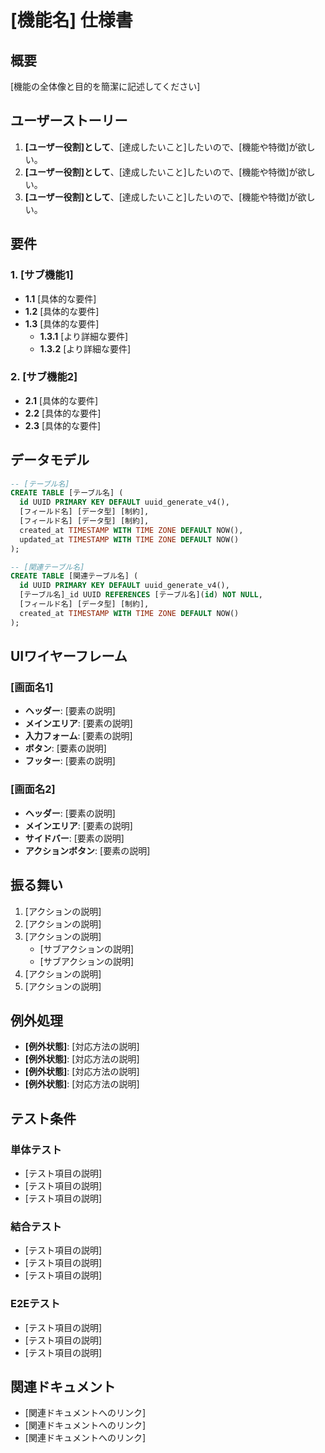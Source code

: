 # [機能名] 仕様書

## 概要

[機能の全体像と目的を簡潔に記述してください]

## ユーザーストーリー

1. **[ユーザー役割]として**、[達成したいこと]したいので、[機能や特徴]が欲しい。
2. **[ユーザー役割]として**、[達成したいこと]したいので、[機能や特徴]が欲しい。
3. **[ユーザー役割]として**、[達成したいこと]したいので、[機能や特徴]が欲しい。

## 要件

### 1. [サブ機能1]

- **1.1** [具体的な要件]
- **1.2** [具体的な要件]
- **1.3** [具体的な要件]
  - **1.3.1** [より詳細な要件]
  - **1.3.2** [より詳細な要件]

### 2. [サブ機能2]

- **2.1** [具体的な要件]
- **2.2** [具体的な要件]
- **2.3** [具体的な要件]

## データモデル

```sql
-- [テーブル名]
CREATE TABLE [テーブル名] (
  id UUID PRIMARY KEY DEFAULT uuid_generate_v4(),
  [フィールド名] [データ型] [制約],
  [フィールド名] [データ型] [制約],
  created_at TIMESTAMP WITH TIME ZONE DEFAULT NOW(),
  updated_at TIMESTAMP WITH TIME ZONE DEFAULT NOW()
);

-- [関連テーブル名]
CREATE TABLE [関連テーブル名] (
  id UUID PRIMARY KEY DEFAULT uuid_generate_v4(),
  [テーブル名]_id UUID REFERENCES [テーブル名](id) NOT NULL,
  [フィールド名] [データ型] [制約],
  created_at TIMESTAMP WITH TIME ZONE DEFAULT NOW()
);
```

## UIワイヤーフレーム

### [画面名1]

- **ヘッダー**: [要素の説明]
- **メインエリア**: [要素の説明]
- **入力フォーム**: [要素の説明]
- **ボタン**: [要素の説明]
- **フッター**: [要素の説明]

### [画面名2]

- **ヘッダー**: [要素の説明]
- **メインエリア**: [要素の説明]
- **サイドバー**: [要素の説明]
- **アクションボタン**: [要素の説明]

## 振る舞い

1. [アクションの説明]
2. [アクションの説明]
3. [アクションの説明]
   - [サブアクションの説明]
   - [サブアクションの説明]
4. [アクションの説明]
5. [アクションの説明]

## 例外処理

- **[例外状態]**: [対応方法の説明]
- **[例外状態]**: [対応方法の説明]
- **[例外状態]**: [対応方法の説明]
- **[例外状態]**: [対応方法の説明]

## テスト条件

### 単体テスト

- [テスト項目の説明]
- [テスト項目の説明]
- [テスト項目の説明]

### 結合テスト

- [テスト項目の説明]
- [テスト項目の説明]
- [テスト項目の説明]

### E2Eテスト

- [テスト項目の説明]
- [テスト項目の説明]
- [テスト項目の説明]

## 関連ドキュメント

- [関連ドキュメントへのリンク]
- [関連ドキュメントへのリンク]
- [関連ドキュメントへのリンク] 